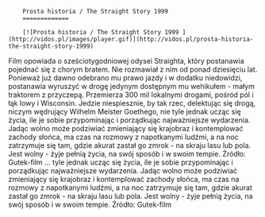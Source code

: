 
        Prosta historia / The Straight Story 1999 
        =============
        
        [![Prosta historia / The Straight Story 1999 ](http://vidos.pl/images/player.gif)](http://vidos.pl/prosta-historia-the-straight-story-1999)
        
        
 Film opowiada o sześciotygodniowej odysei Straighta, który postanawia pojednać się z chorym bratem. Nie rozmawiał z nim od ponad dziesięciu lat. Ponieważ już dawno odebrano mu prawo jazdy i w dodatku niedowidzi, postanawia wyruszyć w drogę jedynym dostępnym mu wehikułem - małym traktorem z przyczepą. Przemierza 300 mil lokalnymi drogami, pośród pól i łąk Iowy i Wisconsin. Jedzie niespiesznie, by tak rzec, delektując się drogą, niczym wędrujący Wilhelm Meister Goethego, nie tyle jednak ucząc się życia, ile je sobie przypominając i porządkując najważniejsze wydarzenia. Jadąc wolno może podziwiać zmieniający się krajobraz i kontemplować zachody słońca, ma czas na rozmowy z napotkanymi ludźmi, a na noc zatrzymuje się tam, gdzie akurat zastał go zmrok - na skraju lasu lub pola. Jest wolny - żyje pełnią życia, na swój sposób i w swoim tempie. Źródło: Gutek-film  ... tyle jednak ucząc się życia, ile je sobie przypominając i porządkując najważniejsze wydarzenia. Jadąc wolno może podziwiać zmieniający się krajobraz i kontemplować zachody słońca, ma czas na rozmowy z napotkanymi ludźmi, a na noc zatrzymuje się tam, gdzie akurat zastał go zmrok - na skraju lasu lub pola. Jest wolny - żyje pełnią życia, na swój sposób i w swoim tempie. Źródło: Gutek-film
    